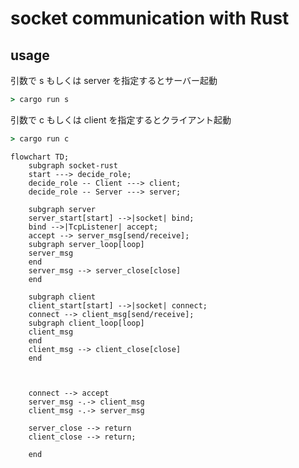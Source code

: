 # socket communication with Rust

## usage

引数で s もしくは server を指定するとサーバー起動

```cmd
> cargo run s
```

引数で c もしくは client を指定するとクライアント起動

```cmd
> cargo run c
```

```mermaid
flowchart TD;
    subgraph socket-rust
    start ---> decide_role;
    decide_role -- Client ---> client;
    decide_role -- Server ---> server;

    subgraph server
    server_start[start] -->|socket| bind;
    bind -->|TcpListener| accept;
    accept --> server_msg[send/receive];
    subgraph server_loop[loop]
    server_msg
    end
    server_msg --> server_close[close]
    end

    subgraph client
    client_start[start] -->|socket| connect;
    connect --> client_msg[send/receive];
    subgraph client_loop[loop]
    client_msg
    end
    client_msg --> client_close[close]
    end



    connect --> accept
    server_msg -.-> client_msg
    client_msg -.-> server_msg

    server_close --> return
    client_close --> return;

    end


```
